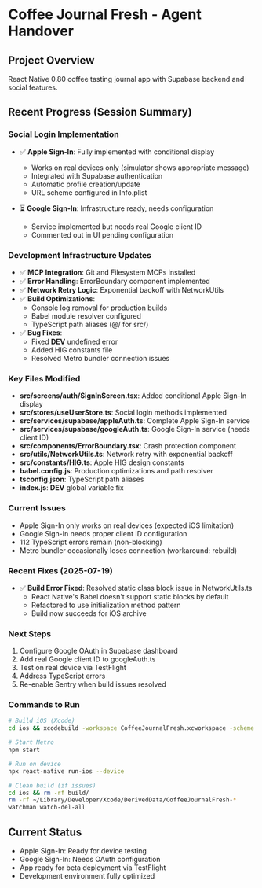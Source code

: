 # Coffee Journal Fresh - Agent Handover

## Project Overview
React Native 0.80 coffee tasting journal app with Supabase backend and social features.

## Recent Progress (Session Summary)

### Social Login Implementation
- ✅ **Apple Sign-In**: Fully implemented with conditional display
  - Works on real devices only (simulator shows appropriate message)
  - Integrated with Supabase authentication
  - Automatic profile creation/update
  - URL scheme configured in Info.plist

- ⏳ **Google Sign-In**: Infrastructure ready, needs configuration
  - Service implemented but needs real Google client ID
  - Commented out in UI pending configuration

### Development Infrastructure Updates
- ✅ **MCP Integration**: Git and Filesystem MCPs installed
- ✅ **Error Handling**: ErrorBoundary component implemented
- ✅ **Network Retry Logic**: Exponential backoff with NetworkUtils
- ✅ **Build Optimizations**: 
  - Console log removal for production builds
  - Babel module resolver configured
  - TypeScript path aliases (@/ for src/)
- ✅ **Bug Fixes**:
  - Fixed __DEV__ undefined error
  - Added HIG constants file
  - Resolved Metro bundler connection issues

### Key Files Modified
- **src/screens/auth/SignInScreen.tsx**: Added conditional Apple Sign-In display
- **src/stores/useUserStore.ts**: Social login methods implemented
- **src/services/supabase/appleAuth.ts**: Complete Apple Sign-In service
- **src/services/supabase/googleAuth.ts**: Google Sign-In service (needs client ID)
- **src/components/ErrorBoundary.tsx**: Crash protection component
- **src/utils/NetworkUtils.ts**: Network retry with exponential backoff
- **src/constants/HIG.ts**: Apple HIG design constants
- **babel.config.js**: Production optimizations and path resolver
- **tsconfig.json**: TypeScript path aliases
- **index.js**: __DEV__ global variable fix

### Current Issues
- Apple Sign-In only works on real devices (expected iOS limitation)
- Google Sign-In needs proper client ID configuration
- 112 TypeScript errors remain (non-blocking)
- Metro bundler occasionally loses connection (workaround: rebuild)

### Recent Fixes (2025-07-19)
- ✅ **Build Error Fixed**: Resolved static class block issue in NetworkUtils.ts
  - React Native's Babel doesn't support static blocks by default
  - Refactored to use initialization method pattern
  - Build now succeeds for iOS archive

### Next Steps
1. Configure Google OAuth in Supabase dashboard
2. Add real Google client ID to googleAuth.ts
3. Test on real device via TestFlight
4. Address TypeScript errors
5. Re-enable Sentry when build issues resolved

### Commands to Run
```bash
# Build iOS (Xcode)
cd ios && xcodebuild -workspace CoffeeJournalFresh.xcworkspace -scheme CoffeeJournalFresh -configuration Release -destination generic/platform=iOS -archivePath build/CoffeeJournalFresh.xcarchive archive

# Start Metro
npm start

# Run on device
npx react-native run-ios --device

# Clean build (if issues)
cd ios && rm -rf build/
rm -rf ~/Library/Developer/Xcode/DerivedData/CoffeeJournalFresh-*
watchman watch-del-all
```

## Current Status
- Apple Sign-In: Ready for device testing
- Google Sign-In: Needs OAuth configuration
- App ready for beta deployment via TestFlight
- Development environment fully optimized